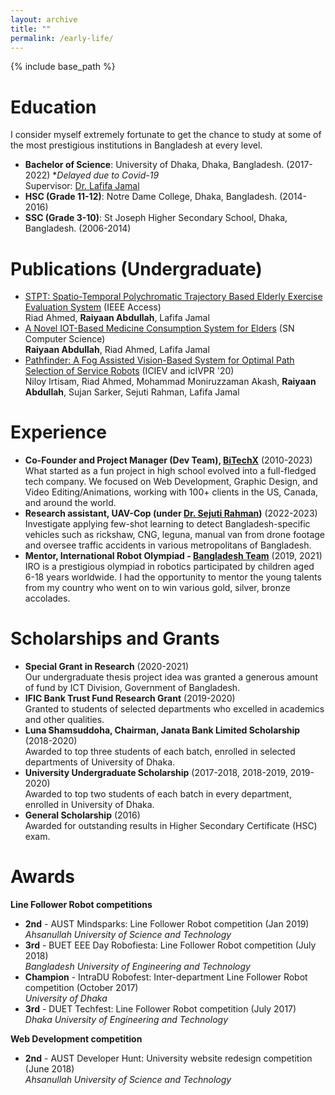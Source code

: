 ```yaml
---
layout: archive
title: ""
permalink: /early-life/
---
```


{% include base_path %}

Education
======
I consider myself extremely fortunate to get the chance to study at some of the most prestigious institutions in Bangladesh at every level.
* **Bachelor of Science**: University of Dhaka, Dhaka, Bangladesh. (2017-2022) **Delayed due to Covid-19*  
  Supervisor: [Dr. Lafifa Jamal](https://www.du.ac.bd/faculty/faculty_details/RME/1774)
* **HSC (Grade 11-12)**: Notre Dame College, Dhaka, Bangladesh. (2014-2016)
* **SSC (Grade 3-10)**: St Joseph Higher Secondary School, Dhaka, Bangladesh. (2006-2014)

Publications (Undergraduate)
======
* [STPT: Spatio-Temporal Polychromatic Trajectory Based Elderly Exercise Evaluation System](https://ieeexplore.ieee.org/abstract/document/10098793) (IEEE Access)  
  Riad Ahmed, **Raiyaan Abdullah**, Lafifa Jamal  
* [A Novel IOT-Based Medicine Consumption System for Elders](https://link.springer.com/article/10.1007/s42979-022-01367-8) (SN Computer Science)  
  **Raiyaan Abdullah**, Riad Ahmed, Lafifa Jamal  
* [Pathfinder: A Fog Assisted Vision-Based System for Optimal Path Selection of Service Robots](https://ieeexplore.ieee.org/document/9306573) (ICIEV and icIVPR '20)  
  Niloy Irtisam, Riad Ahmed, Mohammad Moniruzzaman Akash, **Raiyaan Abdullah**, Sujan Sarker, Sejuti Rahman, Lafifa Jamal

Experience
======
* **Co-Founder and Project Manager (Dev Team), [BiTechX](https://bitechx.com)** (2010-2023)  
  What started as a fun project in high school evolved into a full-fledged tech company. We focused on Web Development, Graphic Design, and Video Editing/Animations, working with 100+ clients in the US, Canada, and around the world.
* **Research assistant, UAV-Cop (under [Dr. Sejuti Rahman](https://www.du.ac.bd/faculty/faculty_details/RME/2150))** (2022-2023)  
  Investigate applying few-shot learning to detect Bangladesh-specific vehicles such as rickshaw, CNG, leguna, manual van from drone footage and oversee traffic accidents in various metropolitans of Bangladesh.
* **Mentor, International Robot Olympiad - [Bangladesh Team](https://bdro.org/results/2021-iro-result/)** (2019, 2021)  
  IRO is a prestigious olympiad in robotics participated by children aged 6-18 years worldwide. I had the opportunity to mentor the young talents from my country who went on to win various gold, silver, bronze accolades.


Scholarships and Grants
======
* **Special Grant in Research** (2020-2021)  
  Our undergraduate thesis project idea was granted a generous amount of fund by ICT Division, Government of Bangladesh.
* **IFIC Bank Trust Fund Research Grant** (2019-2020)  
  Granted to students of selected departments who excelled in academics and other qualities. 
* **Luna Shamsuddoha, Chairman, Janata Bank Limited Scholarship** (2018-2020)  
  Awarded to top three students of each batch, enrolled in selected departments of University of Dhaka.
* **University Undergraduate Scholarship** (2017-2018, 2018-2019, 2019-2020)  
  Awarded to top two students of each batch in every department, enrolled in University of Dhaka. 
* **General Scholarship** (2016)  
  Awarded for outstanding results in Higher Secondary Certificate (HSC) exam.

Awards
======
**Line Follower Robot competitions**
* **2nd** - AUST Mindsparks: Line Follower Robot competition (Jan 2019)  
  *Ahsanullah University of Science and Technology*
* **3rd** - BUET EEE Day Robofiesta: Line Follower Robot competition (July 2018)  
  *Bangladesh University of Engineering and Technology*
* **Champion** - IntraDU Robofest: Inter-department Line Follower Robot competition (October 2017)  
  *University of Dhaka*
* **3rd** - DUET Techfest: Line Follower Robot competition (July 2017)  
  *Dhaka University of Engineering and Technology*  

**Web Development competition**
* **2nd** - AUST Developer Hunt: University website redesign competition (June 2018)  
  *Ahsanullah University of Science and Technology*



<!--   
{% for post in site.achievements %}
  {% include archive-single.html %}
{% endfor %} 
-->

